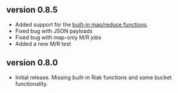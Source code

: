## version 0.8.5

- Added support for the [built-in map/reduce functions](https://github.com/basho/riak_kv/blob/master/priv/mapred_builtins.js).
- Fixed bug with JSON payloads
- Fixed bug with map-only M/R jobs
- Added a new M/R test

## version 0.8.0

- Initial release. Missing built-in Riak functions and some bucket functionality.